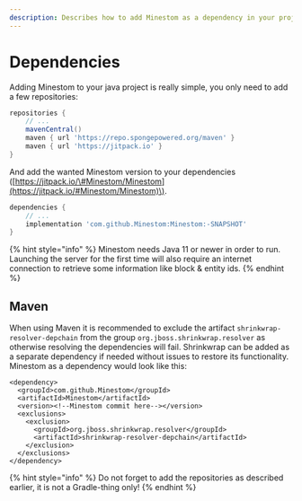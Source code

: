 ```yaml
---
description: Describes how to add Minestom as a dependency in your project.
---
```


# Dependencies

Adding Minestom to your java project is really simple, you only need to add a few repositories:

```groovy
repositories {
    // ...
    mavenCentral()
    maven { url 'https://repo.spongepowered.org/maven' }
    maven { url 'https://jitpack.io' }
}
```

And add the wanted Minestom version to your dependencies \([https://jitpack.io/\#Minestom/Minestom](https://jitpack.io/#Minestom/Minestom)\).

```groovy
dependencies {
    // ...
    implementation 'com.github.Minestom:Minestom:-SNAPSHOT'
}
```

{% hint style="info" %}
Minestom needs Java 11 or newer in order to run. Launching the server for the first time will also require an internet connection to retrieve some information like block & entity ids.
{% endhint %}

## Maven

When using Maven it is recommended to exclude the artifact `shrinkwrap-resolver-depchain` from the group `org.jboss.shrinkwrap.resolver` as otherwise resolving the dependencies will fail. Shrinkwrap can be added as a separate dependency if needed without issues to restore its functionality. Minestom as a dependency would look like this:

```markup
<dependency>
  <groupId>com.github.Minestom</groupId>
  <artifactId>Minestom</artifactId>
  <version><!--Minestom commit here--></version>
  <exclusions>
    <exclusion>
      <groupId>org.jboss.shrinkwrap.resolver</groupId>
      <artifactId>shrinkwrap-resolver-depchain</artifactId>
    </exclusion>
  </exclusions>
</dependency>
```

{% hint style="info" %}
Do not forget to add the repositories as described earlier, it is not a Gradle-thing only!
{% endhint %}

